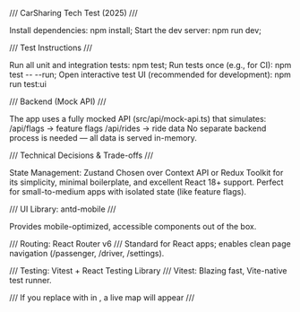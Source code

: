 /// CarSharing Tech Test (2025) ///

Install dependencies: npm install;
Start the dev server: npm run dev;

/// Test Instructions ///

Run all unit and integration tests: npm test;
Run tests once (e.g., for CI): npm test -- --run;
Open interactive test UI (recommended for development): npm run test:ui

/// Backend (Mock API) ///

The app uses a fully mocked API (src/api/mock-api.ts) that simulates:
/api/flags → feature flags
/api/rides → ride data
No separate backend process is needed — all data is served in-memory.

/// Technical Decisions & Trade-offs ///

State Management: Zustand
Chosen over Context API or Redux Toolkit for its simplicity, minimal boilerplate, and excellent React 18+ support.
Perfect for small-to-medium apps with isolated state (like feature flags).

/// UI Library: antd-mobile ///

Provides mobile-optimized, accessible components out of the box.

/// Routing: React Router v6 ///
Standard for React apps; enables clean page navigation (/passenger, /driver, /settings).

/// Testing: Vitest + React Testing Library ///
Vitest: Blazing fast, Vite-native test runner.

/// If you replace <MapPlaceholder/> with <Map/> in <RideCard/>, a live map will appear ///
